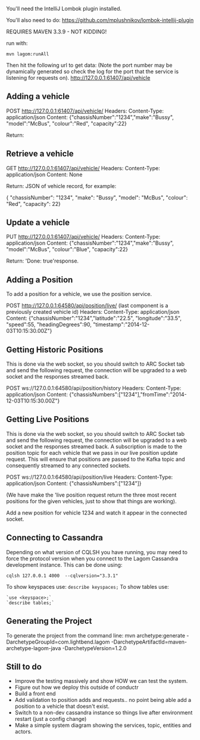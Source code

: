 You'll need the IntelliJ Lombok plugin installed.

You'll also need to do: 
https://github.com/mplushnikov/lombok-intellij-plugin

REQUIRES MAVEN 3.3.9 - NOT KIDDING!

run with:
 
 `mvn lagom:runAll`
 
 Then hit the following url to get data:
 (Note the port number may be dynamically generated so check the log for the port that the service is listening for requests on).
 http://127.0.0.1:61407/api/vehicle
 
 Adding a vehicle
 ---
 POST
 http://127.0.0.1:61407/api/vehicle/
 Headers: Content-Type: application/json
 Content:
 {"chassisNumber":"1234","make":"Bussy", "model":"McBus", "colour":"Red", "capacity":22}
 
 Return: <UUID of the newly created record>
 
 Retrieve a vehicle
 ---
 GET
 http://127.0.0.1:61407/api/vehicle/<UUID>
 Headers: Content-Type: application/json
 Content:
 None
  
 Return: JSON of vehicle record, for example:
 
 { "chassisNumber": "1234", "make": "Bussy", "model": "McBus", "colour": "Red", "capacity": 22}
 
 Update a vehicle
 ---
 PUT
 http://127.0.0.1:61407/api/vehicle/<UUID>
  Headers: Content-Type: application/json
  Content:
  {"chassisNumber":"1234","make":"Bussy", "model":"McBus", "colour":"Blue", "capacity":22}
  
  Return: 'Done: true'response.
  
  
  
  
  Adding a Position
  ---
  To add a position for a vehicle, we use the position service.
  
  POST
  http://127.0.0.1:64580/api/position/live/<vehicle-id>   (last component is a previously created vehicle id)
  Headers: Content-Type: application/json
    Content:
    {"chassisNumber":"1234","latitude":"22.5", "longitude":"33.5", "speed":55, "headingDegrees":90, "timestamp":"2014-12-03T10:15:30.00Z"}
    
 Getting Historic Positions
 ---
 This is done via the web socket, so you should switch to ARC Socket tab and send the following request, the connection will be upgraded
 to a web socket and the responses streamed back.

 POST
 ws://127.0.0.1:64580/api/position/history
 Headers: Content-Type: application/json
     Content:
     {"chassisNumbers":["1234"],"fromTime":"2014-12-03T10:15:30.00Z"}
 
Getting Live Positions
----------------------
This is done via the web socket, so you should switch to ARC Socket tab and send the following request, the connection will be upgraded
 to a web socket and the responses streamed back.  A subscription is made to the position topic for each vehicle that we pass in our
 live position update request.  This will ensure that positions are passed to the Kafka topic and consequently streamed to any
 connected sockets.
 
 POST
  ws://127.0.0.1:64580/api/position/live
  Headers: Content-Type: application/json
      Content:
      {"chassisNumbers":["1234"]}
      
 (We have make the 'live position request return the three most recent positions for the given vehicles, just to show that things
 are working).
   
   Add a new position for vehicle 1234 and watch it appear in the connected socket.

 
 Connecting to Cassandra
 ---
 Depending on what version of CQLSH you have running, you may need to force the protocol version when you connect
 to the Lagom Cassandra development instance.  This can be done using:
 
 `cqlsh 127.0.0.1 4000  --cqlversion="3.3.1"`
  
  To show keyspaces use: `describe keyspaces;`
  To show tables use: 
 
    `use <keyspace>;`
    `describe tables;`

 Generating the Project
 ---
 To generate the project from the command line:
  mvn archetype:generate -DarchetypeGroupId=com.lightbend.lagom -DarchetypeArtifactId=maven-archetype-lagom-java -DarchetypeVersion=1.2.0
  
  
 Still to do
 ---
 - Improve the testing massively and show HOW we can test the system.
 - Figure out how we deploy this outside of conductr
 - Build a front end
 - Add validation to position adds and requests.. no point being able add a position to a vehicle that doesn't exist.
 - Switch to a non-dev cassandra instance so things live after environment restart (just a config change)
 - Make a simple system diagram showing the services, topic, entities and actors.
 
 
